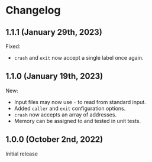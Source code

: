 # Changelog

## 1.1.1 (January 29th, 2023)

Fixed:
- `crash` and `exit` now accept a single label once again.

## 1.1.0 (January 19th, 2023)

New:
- Input files may now use `-` to read from standard input.
- Added `caller` and `exit` configuration options.
- `crash` now accepts an array of addresses.
- Memory can be assigned to and tested in unit tests.

## 1.0.0 (October 2nd, 2022)

Initial release
